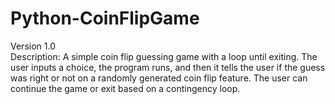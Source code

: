 # Python-CoinFlipGame
Version 1.0
<br>
Description: A simple coin flip guessing game with a loop until exiting. The user inputs a choice, the program runs, and then it tells the user if the guess was right or not on a randomly generated coin flip feature. The user can continue the game or exit based on a contingency loop.
